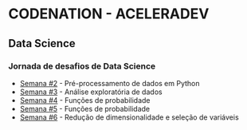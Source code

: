 # CODENATION - ACELERADEV

## Data Science

### Jornada de desafios de Data Science

* [Semana #2](data-science-0) - Pré-processamento de dados em Python
* [Semana #3](coestatistica-1) - Análise exploratória de dados
* [Semana #4](data-science-1) - Funções de probabilidade
* [Semana #5](data-science-2) - Funções de probabilidade
* [Semana #6](data-science-3) - Redução de dimensionalidade e seleção de variáveis
